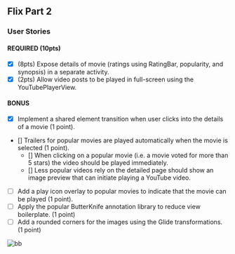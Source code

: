 ## Flix Part 2

### User Stories

#### REQUIRED (10pts)

- [x] (8pts) Expose details of movie (ratings using RatingBar, popularity, and synopsis) in a separate activity.
- [x] (2pts) Allow video posts to be played in full-screen using the YouTubePlayerView.

#### BONUS

- [x] Implement a shared element transition when user clicks into the details of a movie (1 point).
- [] Trailers for popular movies are played automatically when the movie is selected (1 point).
  - [] When clicking on a popular movie (i.e. a movie voted for more than 5 stars) the video should be played immediately.
  - [] Less popular videos rely on the detailed page should show an image preview that can initiate playing a YouTube video.
- [ ] Add a play icon overlay to popular movies to indicate that the movie can be played (1 point).
- [ ] Apply the popular ButterKnife annotation library to reduce view boilerplate. (1 point)
- [ ] Add a rounded corners for the images using the Glide transformations. (1 point)

![bb](https://user-images.githubusercontent.com/39386877/97772326-5429ec80-1b1c-11eb-827b-5e2f64cc1518.gif)
